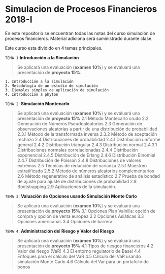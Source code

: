# Simulacion de Procesos Financieros 2018-I

En este repositorio se encuentran todas las notas del curso simulación de procesos financieros. Material adiciona será suministrado durante clase.

Este curso esta dividido en 4 temas principales.

`TEMA 1`:**Introducción a la Simulación**
> Se aplicará una evaluación (**exámen 10%**) y se evaluará una presentación de **proyecto 15%.**

    1. Introducción a la simulación
    2. Metodología de un estudio de simulación
    3. Ejemplos simples de aplicación de simulación
    4. Introducción a phyton

`TEMA 2`: **Simulación Montecarlo**
> Se aplicará una evaluación (**exámen 10%**) y se evaluará una presentación de **proyecto 15%**
  2.1	Método Montecarlo crudo
  2.2	Generación de  Números Pseudoaleatorios
  2.3	Generación de observaciones aleatorias a partir de una distribución de probabilidad
  2.3.1	Método de la transformada inversa
  2.3.2	Método de aceptación rechazo
  2.4	Distribuciones de  probabilidad 
  2.4.1	Distribución uniforme general
  2.4.2	Distribución triangular
  2.4.3	Distribución normal
  2.4.3.1	Distribuciones normales correlacionadas
  2.4.4	Distribución exponencial
  2.4.5	Distribución de Erlang
  2.4.6	Distribución Binomial
  2.4.7	Distribución de Poisson
  2.4.8	Distribuciones de valores extremos
  2.5	Técnicas de reducción de varianza
  2.5.1	Muestreo estratificado
  2.5.2	Método de números aleatorios complementarios
  2.6	Método regenerativo de análisis estadístico
  2.7	Prueba de bondad de ajuste para ajuste de distribuciones de probabilidad
  2.8	Bootstrapping 
  2.9	Aplicaciones de la simulación.

`TEMA 3`: **Valuación de Opciones usando Simulación Monte Carlo**
> Se aplicará una evaluación (**exámen 10%**) y se evaluará una presentación de **proyecto 15%**
  3.1	 Opciones Plan Vainilla: opción de compra y opción de venta europea
  3.2	 Opciones Asiáticas
  3.3	Opciones americanas
  3.4	Opciones de barrera

`TEMA 4`: **Administración del Riesgo y Valor del Riesgo**
> Se aplicará una evaluación (**exámen 10%**) y se evaluará una presentación de **proyecto 15%**
  4.1	 Tipos de riesgos financieros
  4.2	Valor del riesgo (VaR)
  4.3	El entorno regulatorio de Basel
  4.4	Enfoques para el cálculo del VaR
  4.5	Cálculo del VaR usando simulación Monte Carlo
  4.6	Cálculo del Var para un portafolio de bonos

